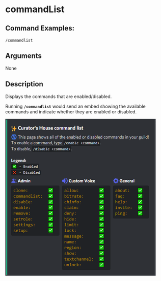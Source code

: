 # commandList

## Command Examples:

```fix
/commandlist
```

## Arguments

None

## Description

Displays the commands that are enabled/disabled.

Running **`/commandlist`** would send an embed showing the available commands and indicate whether they are enabled or disabled.

![Command List Command](./../../.gitbook/assets/references/commandList/commandList.png)
